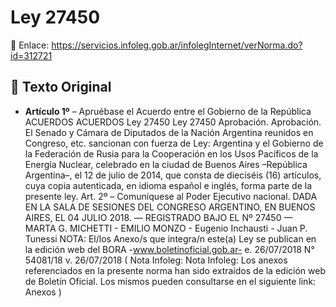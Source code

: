 # Ley 27450
🔗 Enlace: https://servicios.infoleg.gob.ar/infolegInternet/verNorma.do?id=312721


## 📜 Texto Original

- **Artículo 1º**
  – Apruébase el Acuerdo entre el Gobierno de la República ACUERDOS ACUERDOS Ley 27450 Ley 27450 Aprobación. Aprobación. El Senado y Cámara de Diputados de la Nación Argentina reunidos en Congreso, etc. sancionan con fuerza de Ley: Argentina y el Gobierno de la Federación de Rusia para la Cooperación en los Usos Pacíficos de la Energía Nuclear, celebrado en la ciudad de Buenos Aires –República Argentina–, el 12 de julio de 2014, que consta de dieciséis (16) artículos, cuya copia autenticada, en idioma español e inglés, forma parte de la presente ley. Art. 2º – Comuníquese al Poder Ejecutivo nacional. DADA EN LA SALA DE SESIONES DEL CONGRESO ARGENTINO, EN BUENOS AIRES, EL 04 JULIO 2018. — REGISTRADO BAJO EL Nº 27450 — MARTA G. MICHETTI - EMILIO MONZO - Eugenio Inchausti - Juan P. Tunessi NOTA: El/los Anexo/s que integra/n este(a) Ley se publican en la edición web del BORA -www.boletinoficial.gob.ar- e. 26/07/2018 N° 54081/18 v. 26/07/2018 ( Nota Infoleg: Nota Infoleg: Los anexos referenciados en la presente norma han sido extraídos de la edición web de Boletín Oficial. Los mismos pueden consultarse en el siguiente link: Anexos )
